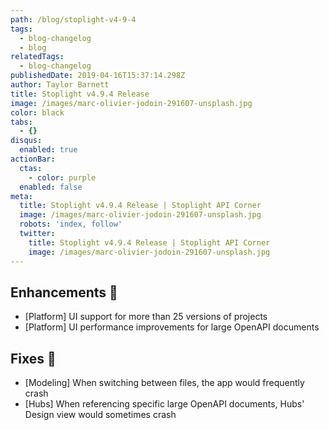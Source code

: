 ```yaml
---
path: /blog/stoplight-v4-9-4
tags:
  - blog-changelog
  - blog
relatedTags:
  - blog-changelog
publishedDate: 2019-04-16T15:37:14.298Z
author: Taylor Barnett
title: Stoplight v4.9.4 Release
image: /images/marc-olivier-jodoin-291607-unsplash.jpg
color: black
tabs:
  - {}
disqus:
  enabled: true
actionBar:
  ctas:
    - color: purple
  enabled: false
meta:
  title: Stoplight v4.9.4 Release | Stoplight API Corner
  image: /images/marc-olivier-jodoin-291607-unsplash.jpg
  robots: 'index, follow'
  twitter:
    title: Stoplight v4.9.4 Release | Stoplight API Corner
    image: /images/marc-olivier-jodoin-291607-unsplash.jpg
---
```


## Enhancements 💪

- [Platform] UI support for more than 25 versions of projects
- [Platform] UI performance improvements for large OpenAPI documents

## Fixes 🔧

- [Modeling] When switching between files, the app would frequently crash
- [Hubs] When referencing specific large OpenAPI documents, Hubs' Design view would sometimes crash
